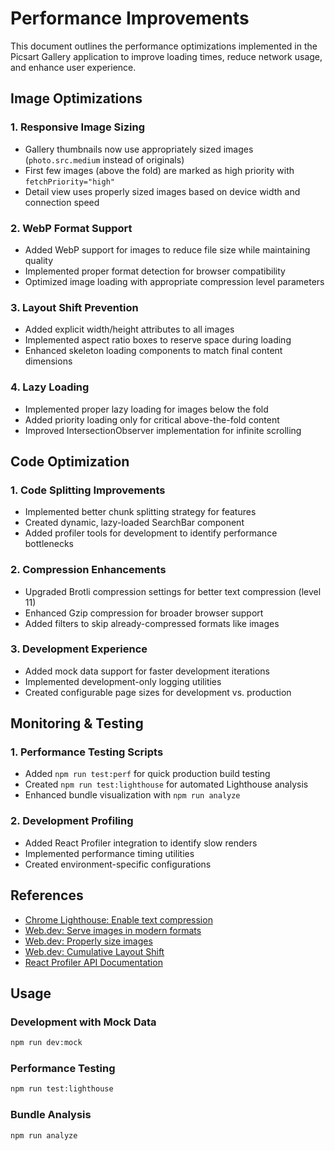 # Performance Improvements

This document outlines the performance optimizations implemented in the Picsart Gallery application to improve loading times, reduce network usage, and enhance user experience.

## Image Optimizations

### 1. Responsive Image Sizing
- Gallery thumbnails now use appropriately sized images (`photo.src.medium` instead of originals)
- First few images (above the fold) are marked as high priority with `fetchPriority="high"`
- Detail view uses properly sized images based on device width and connection speed

### 2. WebP Format Support
- Added WebP support for images to reduce file size while maintaining quality
- Implemented proper format detection for browser compatibility
- Optimized image loading with appropriate compression level parameters

### 3. Layout Shift Prevention
- Added explicit width/height attributes to all images
- Implemented aspect ratio boxes to reserve space during loading
- Enhanced skeleton loading components to match final content dimensions

### 4. Lazy Loading
- Implemented proper lazy loading for images below the fold
- Added priority loading only for critical above-the-fold content
- Improved IntersectionObserver implementation for infinite scrolling

## Code Optimization

### 1. Code Splitting Improvements
- Implemented better chunk splitting strategy for features
- Created dynamic, lazy-loaded SearchBar component
- Added profiler tools for development to identify performance bottlenecks

### 2. Compression Enhancements
- Upgraded Brotli compression settings for better text compression (level 11)
- Enhanced Gzip compression for broader browser support
- Added filters to skip already-compressed formats like images

### 3. Development Experience
- Added mock data support for faster development iterations
- Implemented development-only logging utilities
- Created configurable page sizes for development vs. production

## Monitoring & Testing

### 1. Performance Testing Scripts
- Added `npm run test:perf` for quick production build testing
- Created `npm run test:lighthouse` for automated Lighthouse analysis
- Enhanced bundle visualization with `npm run analyze`

### 2. Development Profiling
- Added React Profiler integration to identify slow renders
- Implemented performance timing utilities
- Created environment-specific configurations

## References

- [Chrome Lighthouse: Enable text compression](https://developer.chrome.com/docs/lighthouse/performance/uses-text-compression)
- [Web.dev: Serve images in modern formats](https://web.dev/articles/serve-responsive-images)
- [Web.dev: Properly size images](https://web.dev/articles/serve-images-with-correct-dimensions)
- [Web.dev: Cumulative Layout Shift](https://web.dev/articles/cls)
- [React Profiler API Documentation](https://reactjs.org/docs/profiler.html)

## Usage

### Development with Mock Data
```bash
npm run dev:mock
```

### Performance Testing
```bash
npm run test:lighthouse
```

### Bundle Analysis
```bash
npm run analyze
``` 